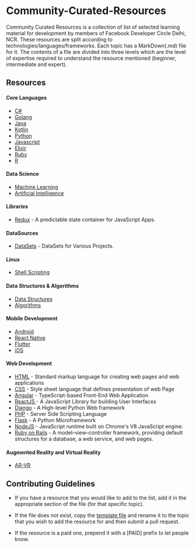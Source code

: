 # Community-Curated-Resources

Community Curated Resources is a collection of list of selected learning material for development by members of Facebook Developer Circle Delhi, NCR. These resources are split according to technologies/languages/frameworks. Each topic has a MarkDown(.md) file for it. The contents of a file are divided into three levels which are the level of expertise required to understand the resource mentioned (beginner, intermediate and expert).

## Resources

#### Core Languages

- [C#](./CSharp.md)
- [Golang](./Go.md)
- [Java](./Java.md)
- [Kotlin](./Kotlin.md)
- [Python](./Python.md)
- [Javascript](./Javascript.md)
- [Elixir](./Elixir.md)
- [Ruby](./Ruby.md)
- [R](./R.md)

#### Data Science

- [Machine Learning](./Machine_Learning.md)
- [Artificial Intelligence](./Deep_Learning.md)

#### Libraries

- [Redux](./Redux.md) - A predictable state container for JavaScript Apps.

#### DataSources 

- [DataSets](./DataSets.md) - DataSets for Various Projects.

#### Linux

- [Shell Scripting](./Linux.md)

#### Data Structures &  Algorithms

- [Data Structures](./Data-Structures.md)
- [Algorithms](./Algorithms.md)

#### Mobile Development

- [Android](./Android.md)
- [React Native](./ReactNative.md)
- [Flutter](./Flutter.md)
- [iOS](./iOS.md)

#### Web Development

- [HTML](./HTML.md) -  Standard markup language for creating web pages and web applications 
- [CSS](./CSS.md) - Style sheet language that defines presentation of web Page
- [Angular](./Angular.md) - TypeScript-based Front-End Web Application
- [ReactJS ](./ReactJS.md) - A JavaScript Library for building User Interfaces
- [Django](./Django.md) - A High-level Python Web framework
- [PHP](./PHP.md) - Server Side Scripting Language
- [Flask](./Flask.md) - A Python Microframework
- [NodeJS](.NodeJS.md) - JavaScript runtime built on Chrome's V8 JavaScript engine.
- [Ruby on Rails](./RubyonRails.md) - A model–view–controller framework, providing default structures for a database, a web service, and web pages.

#### Augmented Reality and Virtual Reality

- [AR-VR](./AR-VR.md)

## Contributing Guidelines

- If you have a resource that you would like to add to the list, add it in the appropriate section of the file (for that specific topic).

- If the file does not exist, copy the [template file](../master/TEMPLATE.md) and rename it to the topic that you wish to add the resource for and then submit a pull request.

- If the resource is a paid one, prepend it with a [PAID] prefix to let people know.
